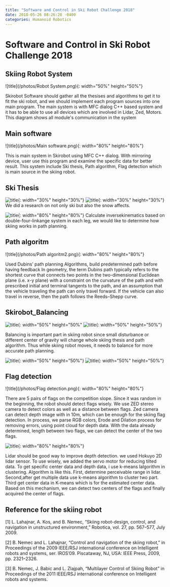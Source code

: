 ```yaml
---
title: "Software and Control in Ski Robot Challenge 2018"
date: 2018-05-26 08:26:28 -0400
categories: Humanoid Robotics
---
```


# Software and Control in Ski Robot Challenge 2018
## Skiing Robot System
![title](/photos/Robot System.png){: width="50%" height="50%"}

Skirobot Software should gather all the thesises and algorithms to get it to fit the ski robot, and we should implement each program sources into one main program. The main system is with MFC dialog C++ based system and it has to be able to use all devices which are involved in Lidar, Zed, Motors. This diagram shows all module's communication in the system


## Main software
![title](/photos/Main software.png){: width="80%" height="80%"}

This is main system in Skirobot using MFC C++ dialog. With mirroring device, user use this program and examine the specific data for better result. This system include Ski thesis, Path algorithm, Flag detection which is main source in the skiing robot.

## Ski Thesis
![title](/photos/Skirobot_thesis.png){: width="30%" height="30%"} ![title](/photos/Skirobot_snowthesis.png){: width="30%" height="30%"}
We did a research on not only ski but also the snow affects.

![title](/photos/ski_inversekinematics.png){: width="80%" height="80%"}
Calculate inversekinematics based on double-four-linkange system in each leg, we would like to determine how skiing works in path planning.

## Path algoritm
![title](/photos/Path algoritm2.png){: width="80%" height="80%"}

Used Dubins’ path planning Algorithms, build predetermined path before having feedback
In geometry, the term Dubins path typically refers to the shortest curve that connects two points in the two-dimensional Euclidean plane (i.e. x-y plane) with a constraint on the curvature of the path and with prescribed initial and terminal tangents to the path, and an assumption that the vehicle traveling the path can only travel forward. If the vehicle can also travel in reverse, then the path follows the Reeds–Shepp curve.

## Skirobot_Balancing
![title](/photos/Skirobot_Loadcell.png){: width="50%" height="50%" ![title](/photos/Skirobot_zmp.png){: width="50%" height="50%"}

Balancing is important part in skiing robot since small disturbance or different center of gravity will change whole skiing thesis and path algorithm. Thus while skiing robot moves, it needs to balance for more accurate path planning. 


![title](/photos/Skirobot_pendulum2.png){: width="50%" height="50%"} ![title](/photos/Skirobot_control.png){: width="50%" height="50%"}



## Flag detection
![title](/photos/Flag detection.png){: width="80%" height="80%"}

There are 5 pairs of flags on the competition slope. Since it was random in the beginning, the robot should detect flags wisely. We use ZED stereo camera to detect colors as well as a distance between flags. Zed camera can detect depth image with in 10m, which can be enough for the skiing flag detection. In process, we parse RGB colors, Erode and Dilation process for removing errors, using point cloud for depth data. With the data already determined, length between two flags, we can detect the center of the two flags. 


![title](/photos/Lidar.png){: width="80%" height="80%"}

Lidar should be good way to improve depth detection. we used Hokuyo 2D lidar sensor. To use wisely, we added the servo motor for reducing tilted data. To get specific center data and depth data, i use k-means lalgorithm in clustering. Algorithm is like this. First, determine perceivable range in lidar. Second,after get multiple data use k-means algorithm to cluster two part. Third get center data in K-means which is for the estimated center data. Based on this mechanism, we can detect two centers of the flags and finally acquired the center of flags.


## Reference for the skiing robot

[1] L. Lahajnar, A. Kos, and B. Nemec, “Skiing robot-design, control, and navigation in unstructured environment,” Robotica, vol. 27, pp. 567–577, July 2009.

[2] B. Nemec and L. Lahajnar, “Control and navigation of the skiing robot,” in Proceedings of the 2009 IEEE/RSJ international conference on Intelligent robots and systems, ser. IROS’09. Piscataway, NJ, USA: IEEE Press, 2009, pp. 2321–2326.

[3] B. Nemec, J. Babic and L. Zlajpah, “Multilayer Control of Skiing Robot” in Proceedings of the 2011 IEEE/RSJ international conference on Intelligent robots and systems.


